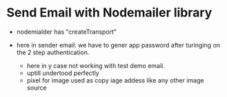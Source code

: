 # Send Email with Nodemailer library
- nodemialder has "createTransport" 

- here in sender email: we have to gener app password after turinging on the 2 step authentication.
    - here in y case not working with test demo email.
    - uptill undertood perfectly
    - pixel for image used as copy iage addess like any other image source